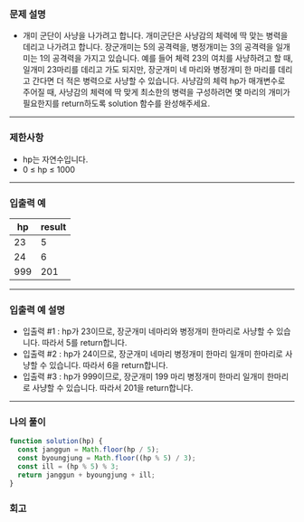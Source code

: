### 문제 설명

- 개미 군단이 사냥을 나가려고 합니다. 개미군단은 사냥감의 체력에 딱 맞는 병력을 데리고 나가려고 합니다. 장군개미는 5의 공격력을, 병정개미는 3의 공격력을 일개미는 1의 공격력을 가지고 있습니다. 예를 들어 체력 23의 여치를 사냥하려고 할 때, 일개미 23마리를 데리고 가도 되지만, 장군개미 네 마리와 병정개미 한 마리를 데리고 간다면 더 적은 병력으로 사냥할 수 있습니다. 사냥감의 체력 hp가 매개변수로 주어질 때, 사냥감의 체력에 딱 맞게 최소한의 병력을 구성하려면 몇 마리의 개미가 필요한지를 return하도록 solution 함수를 완성해주세요.

---

### 제한사항

- hp는 자연수입니다.
- 0 ≤ hp ≤ 1000

---

### 입출력 예

| hp  | result |
| --- | ------ |
| 23  | 5      |
| 24  | 6      |
| 999 | 201    |

---

### 입출력 예 설명

- 입출력 #1 : hp가 23이므로, 장군개미 네마리와 병정개미 한마리로 사냥할 수 있습니다. 따라서 5를 return합니다.
- 입출력 #2 : hp가 24이므로, 장군개미 네마리 병정개미 한마리 일개미 한마리로 사냥할 수 있습니다. 따라서 6을 return합니다.
- 입출력 #3 : hp가 999이므로, 장군개미 199 마리 병정개미 한마리 일개미 한마리로 사냥할 수 있습니다. 따라서 201을 return합니다.

---

### 나의 풀이

```javascript
function solution(hp) {
  const janggun = Math.floor(hp / 5);
  const byoungjung = Math.floor((hp % 5) / 3);
  const ill = (hp % 5) % 3;
  return janggun + byoungjung + ill;
}
```

### 회고

